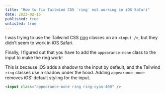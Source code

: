 ```yaml
---
title: "How to fix Tailwind CSS `ring` not working in iOS Safari"
date: 2023-02-15
published: true
unlisted: true
---
```


I was trying to use the Tailwind CSS [ring](https://tailwindcss.com/docs/ring-width) classes on an `<input />`, but they didn’t seem to work in iOS Safari.

Finally, I figured out that you have to add the `appearance-none` class to the input to make the ring work!

This is because iOS adds a shadow to the input by default, and the Tailwind `ring` classes use a shadow under the hood. Adding `appearance-none` removes iOS’ default styling for the input.

```html
<input class="appearance-none ring ring-cyan-400" />
```
